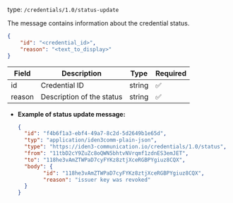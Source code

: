 
type: `/credentials/1.0/status-update`

The message contains information about the credential status.

```json
{
	"id": "<credential_id>",
	"reason": "<text_to_display>"
}
```

| Field | Description | Type | Required |
| --- | --- | --- | --- |
| id | Credential ID | string | ✅ |
| reason | Description of the status | string | ✅ |

- **Example of status update message:**
    
    ```json
    {
      "id": "f4b6f1a3-ebf4-49a7-8c2d-5d2649b1e65d",
      "typ": "application/iden3comm-plain-json",
      "type": "https://iden3-communication.io/credentials/1.0/status",
      "from": "11tbD2cY9ZuZc8oQWN5bhtvNVrqmf1zdnES3emJET",
      "to": "118he3vAmZTWPaD7cyFYKz8ztjXceRGBPYgiuz8CQX",
      "body": {
    		"id": "118he3vAmZTWPaD7cyFYKz8ztjXceRGBPYgiuz8CQX",
    		"reason": "issuer key was revoked"
      }
    }
    ```
